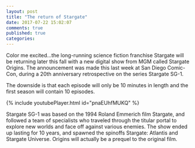 ```yaml
---
layout: post
title: "The return of Stargate"
date: 2017-07-22 15:02:07
comments: true
published: true
categories: 
---
```


Color me excited...the long-running science fiction franchise Stargate will be returning later this fall with a new digital show from MGM called Stargate Origins. The announcement was made this last week at San Diego Comic-Con, during a 20th anniversary retrospective on the series Stargate SG-1.

The downside is that each episode will only be 10 minutes in length and the first season will contain 10 episodes.

{% include youtubePlayer.html id="pnaEUhfMUKQ" %}

Stargate SG-1 was based on the 1994 Roland Emmerich film Stargate, and followed a team of specialists who traveled through the titular portal to explore new worlds and face off against various enemies. The show ended up lasting for 10 years, and spawned the spinoffs Stargate: Atlantis and Stargate Universe. Origins will actually be a prequel to the original film.

